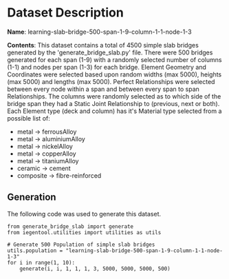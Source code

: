 # Dataset Description

**Name**: learning-slab-bridge-500-span-1-9-column-1-1-node-1-3

**Contents**: This dataset contains a total of 4500 simple slab bridges generated by the 'generate_bridge_slab.py' file. There were 500 bridges generated for each span (1-9) with a randomly selected number of columns (1-1) and nodes per span (1-3) for each bridge. Element Geometry and Coordinates were selected based upon random widths (max 5000), heights (max 5000) and lengths (max 5000). Perfect Relationships were selected between every node within a span and between every span to span Relationships. The columns were randomly selected as to which side of the bridge span they had a Static Joint Relationship to (previous, next or both). Each Element type (deck and column) has it's Material type selected from a possible list of:
* metal -> ferrousAlloy
* metal -> aluminiumAlloy
* metal -> nickelAlloy
* metal -> copperAlloy
* metal -> titaniumAlloy
* ceramic -> cement
* composite -> fibre-reinforced

## Generation
The following code was used to generate this dataset.

```
from generate_bridge_slab import generate
from iegentool.utilities import utilities as utils

# Generate 500 Population of simple slab bridges
utils.population = "learning-slab-bridge-500-span-1-9-column-1-1-node-1-3"
for i in range(1, 10):
    generate(i, i, 1, 1, 1, 3, 5000, 5000, 5000, 500)

```